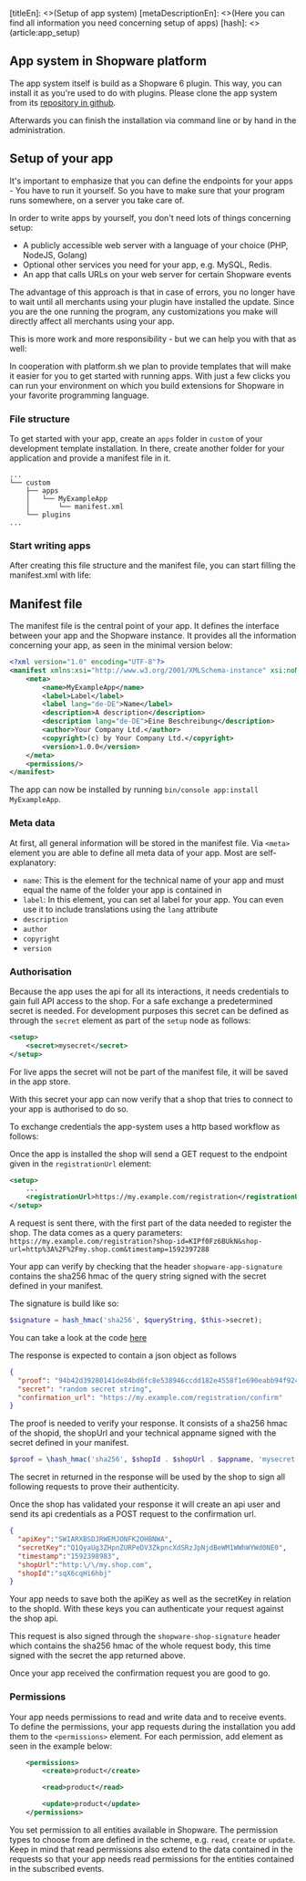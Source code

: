 [titleEn]: <>(Setup of app system)
[metaDescriptionEn]: <>(Here you can find all information you need concerning setup of apps)
[hash]: <>(article:app_setup)

## App system in Shopware platform

The app system itself is build as a Shopware 6 plugin. This way, you can install it as you're used to do with plugins.
Please clone the app system from its [repository in github](https://github.com/shopware/app-system).

Afterwards you can finish the installation via command line or by hand in the administration.

## Setup of your app

It's important to emphasize that you can define the endpoints for your apps - You have to run it yourself. 
So you have to make sure that your program runs somewhere, on a server you take care of. 

In order to write apps by yourself, you don't need lots of things concerning setup:
 
* A publicly accessible web server with a language of your choice (PHP, NodeJS, Golang)
* Optional other services you need for your app, e.g. MySQL, Redis. 
* An app that calls URLs on your web server for certain Shopware events
 
The advantage of this approach is that in case of errors, you no longer have to wait until all 
merchants using your plugin have installed the update. Since you are the one running the program, any 
customizations you make will directly affect all merchants using your app.

This is more work and more responsibility - but we can help you with that as well: 

In cooperation with platform.sh we plan to provide templates that will make it easier for you to get started 
with running apps. With just a few clicks you can run your environment on which you build extensions 
for Shopware in your favorite programming language.

### File structure

To get started with your app, create an `apps` folder in `custom` of your development template installation. In there, 
create another folder for your application and provide a manifest file in it.
```
...
└── custom
    ├── apps
    │   └── MyExampleApp
    │       └── manifest.xml
    └── plugins
...
```

### Start writing apps

After creating this file structure and the manifest file, you can start filling the manifest.xml with life:

## Manifest file

The manifest file is the central point of your app. It defines the interface between your app and the Shopware instance. 
It provides all the information concerning your app, as seen in the minimal version below:

```xml
<?xml version="1.0" encoding="UTF-8"?>
<manifest xmlns:xsi="http://www.w3.org/2001/XMLSchema-instance" xsi:noNamespaceSchemaLocation="https://raw.githubusercontent.com/shopware/app-system/0.1.0/src/Core/Content/App/Manifest/Schema/manifest-1.0.xsd">
    <meta>
        <name>MyExampleApp</name>
        <label>Label</label>
        <label lang="de-DE">Name</label>
        <description>A description</description>
        <description lang="de-DE">Eine Beschreibung</description>
        <author>Your Company Ltd.</author>
        <copyright>(c) by Your Company Ltd.</copyright>
        <version>1.0.0</version>
    </meta>
    <permissions/>
</manifest>
```

The app can now be installed by running `bin/console app:install MyExampleApp`.

### Meta data

At first, all general information will be stored in the manifest file. Via `<meta>` element you are able to define all
meta data of your app. Most are self-explanatory:

* `name`: This is the element for the technical name of your app and must equal the name of the folder your app is contained in
* `label`: In this element, you can set al label for your app. You can even use it to include translations using the `lang`
attribute
* `description`
* `author`
* `copyright`
* `version`

### Authorisation

Because the app uses the api for all its interactions, it needs credentials to gain full API access to the shop.
For a safe exchange a predetermined secret is needed. For development purposes this secret can be defined as 
through the `secret` element as part of the `setup` node as follows:

```xml
<setup>
    <secret>mysecret</secret>
</setup>
```

For live apps the secret will not be part of the manifest file, it will be saved in the app store.

With this secret your app can now verify that a shop that tries to connect to your app is authorised to do so.

To exchange credentials the app-system uses a http based workflow as follows:

Once the app is installed the shop will send a GET request to the endpoint given in the `registrationUrl` element:

```xml
<setup>
    ...
    <registrationUrl>https://my.example.com/registration</registrationUrl>
</setup>
```

A request is sent there, with the first part of the data needed to register the shop. The data comes as a query parameters:
`https://my.example.com/registration?shop-id=KIPf0Fz6BUkN&shop-url=http%3A%2F%2Fmy.shop.com&timestamp=1592397288`

Your app can verify by checking that the header `shopware-app-signature` contains the sha256 hmac of the query string
signed with the secret defined in your manifest.

The signature is build like so:
```php
$signature = hash_hmac('sha256', $queryString, $this->secret);

```
You can take a look at the code [here](https://github.com/shopware/app-system/blob/6d2ed40f575392b8991a7c4bd36e64dae5f56b62/src/Core/Content/App/Lifecycle/Registration/PrivateHandshake.php#L53)


The response is expected to contain a json object as follows
```json
{
  "proof": "94b42d39280141de84bd6fc8e538946ccdd182e4558f1e690eabb94f924e7bc7",
  "secret": "random secret string",
  "confirmation_url": "https://my.example.com/registration/confirm"
}
```

The proof is needed to verify your response. It consists of a sha256 hmac of the shopid, the shopUrl and your technical appname
 signed with the secret defined in your manifest.
 ```php
$proof = \hash_hmac('sha256', $shopId . $shopUrl . $appname, 'mysecret');
```

The secret in returned in the response will be used by the shop to sign all following requests to prove their 
authenticity.

Once the shop has validated your response it will create an api user and send its api credentials as a POST request to the confirmation url.
```json
{
  "apiKey":"SWIARXBSDJRWEMJONFK2OHBNWA",
  "secretKey":"Q1QyaUg3ZHpnZURPeDV3ZkpncXdSRzJpNjdBeWM1WWhWYWd0NE0",
  "timestamp":"1592398983",
  "shopUrl":"http:\/\/my.shop.com",
  "shopId":"sqX6cqHi6hbj"
}
```

Your app needs to save both the apiKey as well as the secretKey in relation to the shopId. With these keys
you can authenticate your request against the shop api.

This request is also signed through the `shopware-shop-signature` header which contains the sha256 hmac of the whole request
body, this time signed with the secret the app returned above.

Once your app received the confirmation request you are good to go.

### Permissions

Your app needs permissions to read and write data and to receive events. To define the permissions, your app requests during the installation
 you add them to the `<permissions>` element. For each permission, add element as seen in the example below:

```xml
    <permissions>
        <create>product</create>

        <read>product</read>

        <update>product</update>
    </permissions>
```

You set permission to all entities available in Shopware. The permission types to choose from are defined in the 
scheme, e.g. `read`, `create` or `update`. Keep in mind that read permissions also extend to the data contained
in the requests so that your app needs read permissions for the entities contained in the subscribed events.

